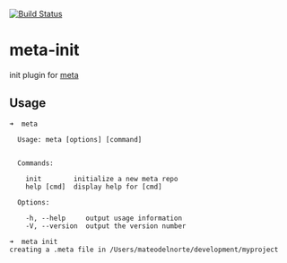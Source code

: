 [![Build Status](https://travis-ci.com/mateodelnorte/meta-init.svg?branch=master)](https://travis-ci.com/mateodelnorte/meta-init)

# meta-init
init plugin for [meta](https://github.com/mateodelnorte/meta)


## Usage

```
➜  meta

  Usage: meta [options] [command]


  Commands:

    init        initialize a new meta repo
    help [cmd]  display help for [cmd]

  Options:

    -h, --help     output usage information
    -V, --version  output the version number
```

```
➜  meta init
creating a .meta file in /Users/mateodelnorte/development/myproject
```
